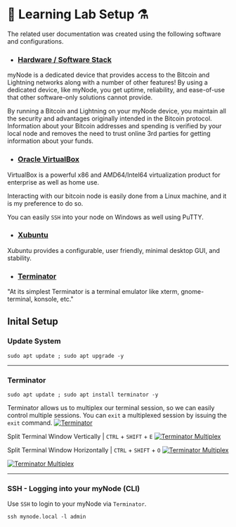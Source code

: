# 🧪 Learning Lab Setup ⚗️

The related user documentation was created using the following software and configurations.

- ### [Hardware / Software Stack](https://github.com/e-corp-sam-sepiol/lightning/blob/main/mynode.md "Hardware / Software Stack")
myNode is a dedicated device that provides access to the Bitcoin and Lightning networks along with a number of other features! By using a dedicated device, like myNode, you get uptime, reliability, and ease-of-use that other software-only solutions cannot provide.

 By running a Bitcoin and Lightning on your myNode device, you maintain all the security and advantages originally intended in the Bitcoin protocol. Information about your Bitcoin addresses and spending is verified by your local node and removes the need to trust online 3rd parties for getting information about your funds.

-  ### [Oracle VirtualBox](https://www.virtualbox.org/ "Oracle VirtualBox")
VirtualBox is a powerful x86 and AMD64/Intel64 virtualization product for enterprise as well as home use.

 Interacting with our bitcoin node is easily done from a Linux machine, and it is my preference to do so.
 
 You can easily `SSH` into your node on Windows as well using PuTTY. 

-  ### [Xubuntu](https://xubuntu.org/ "Xubuntu")
Xubuntu provides a configurable, user friendly, minimal desktop GUI, and stability.

- ### [Terminator](https://terminator-gtk3.readthedocs.io/en/latest/ "Terminator")
"At its simplest Terminator is a terminal emulator like xterm, gnome-terminal, konsole, etc."


## Inital Setup

### Update System
```
sudo apt update ; sudo apt upgrade -y
```

------------

### Terminator
```
sudo apt update ; sudo apt install terminator -y
```

Terminator allows us to multiplex our terminal session, so we can easily control multiple sessions. You can `exit` a multiplexed session by issuing the `exit` command.
[![Terminator](https://i.imgur.com/Ml4Jimp.png "Terminator")](https://i.imgur.com/Ml4Jimp.png "Terminator")

Split Terminal Window Vertically | `CTRL` + `SHIFT` + `E`
[![Terminator Multiplex](https://i.imgur.com/A4rA6hN.png "Terminator Multiplex")](https://i.imgur.com/A4rA6hN.png "Terminator Multiplex")

Split Terminal Window Horizontally | `CTRL` + `SHIFT` + `O`
[![Terminator Multiplex](https://i.imgur.com/csF9M5z.png "Terminator Multiplex")](https://i.imgur.com/csF9M5z.png "Terminator Multiplex")

[![Terminator Multiplex](https://i.imgur.com/ubV47oD.png "Terminator Multiplex")](https://i.imgur.com/ubV47oD.png "Terminator Multiplex")

------------

### SSH - Logging into your myNode (CLI)
Use `SSH` to login to your myNode via `Terminator`.
```
ssh mynode.local -l admin
```
